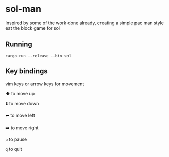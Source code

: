 # sol-man
Inspired by some of the work done already, creating a simple pac man style eat the block game for sol

## Running
```
cargo run --release --bin sol
```

## Key bindings
vim keys or arrow keys for movement

:arrow_up: to move up

:arrow_down: to move down

:arrow_left: to move left

:arrow_right: to move right

`p` to pause

`q` to quit
